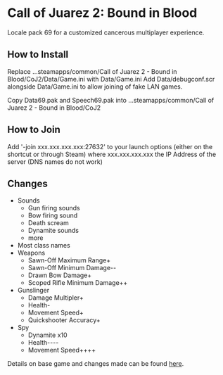 # Call of Juarez 2: Bound in Blood
Locale pack 69 for a customized cancerous multiplayer experience.

## How to Install
Replace ...steamapps/common/Call of Juarez 2 - Bound in Blood/CoJ2/Data/Game.ini with Data/Game.ini
Add Data/debugconf.scr alongside Data/Game.ini to allow joining of fake LAN games.

Copy Data69.pak and Speech69.pak into ...steamapps/common/Call of Juarez 2 - Bound in Blood/CoJ2

## How to Join
Add '-join xxx.xxx.xxx.xxx:27632' to your launch options (either on the shortcut or through Steam) where xxx.xxx.xxx.xxx the IP Address of the server (DNS names do not work)

## Changes
- Sounds
  - Gun firing sounds
  - Bow firing sound
  - Death scream
  - Dynamite sounds
  - more
- Most class names
- Weapons
  - Sawn-Off Maximum Range+
  - Sawn-Off Minimum Damage--
  - Drawn Bow Damage+
  - Scoped Rifle Minimum Damage++
- Gunslinger
  - Damage Multipler+
  - Health-
  - Movement Speed+
  - Quickshooter Accuracy+
- Spy
  - Dynamite x10
  - Health----
  - Movement Speed++++

Details on base game and changes made can be found [here](https://docs.google.com/spreadsheets/d/1kyl1MVBn95A-9mlR9a86lXmxVeWOlSnEq0oQeT3x2IA/edit?usp=sharing).
